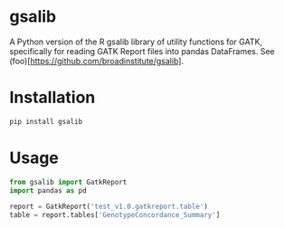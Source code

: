 # gsalib
A Python version of the R gsalib library of utility functions for GATK, specifically for reading GATK Report files into pandas DataFrames. See (foo)[https://github.com/broadinstitute/gsalib].  

# Installation
```python
pip install gsalib
```

# Usage
```python
from gsalib import GatkReport
import pandas as pd

report = GatkReport('test_v1.0.gatkreport.table')
table = report.tables['GenotypeConcordance_Summary']
```
